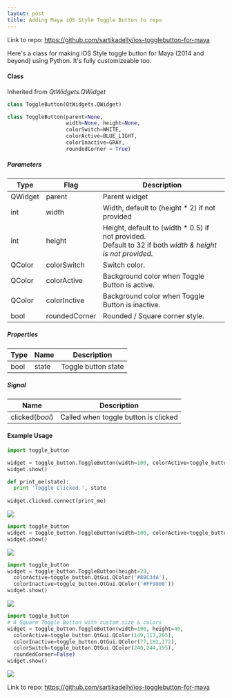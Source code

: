 ```yaml
---
layout: post
title: Adding Maya iOS Style Toggle Button to repo
---
```


Link to repo:
<https://github.com/sartikadelly/ios-togglebutton-for-maya>

Here's a class for making iOS Style toggle button for Maya (2014 and beyond) using Python.
It's fully customizeable too.

#### Class
Inherited from *QtWidgets.QWidget*
```python
class ToggleButton(QtWidgets.QWidget)

class ToggleButton(parent=None,
                   width=None, height=None,
                   colorSwitch=WHITE,
                   colorActive=BLUE_LIGHT,
                   colorInactive=GRAY,
                   roundedCorner = True)
```                 

##### Parameters
<table>
  <thead>
    <tr>
      <th>Type</th>
      <th>Flag</th>
      <th>Description</th>
    </tr>
  </thead>
  <tbody>
    <tr>
      <td>QWidget</td>
      <td>parent</td>
      <td>Parent widget</td>
    </tr>
    <tr>
      <td>int</td>
      <td>width</td>
      <td>Width, default to (height * 2) if not provided</td>
    </tr>
    <tr>
      <td>int</td>
      <td>height</td>
      <td>Height, default to (width * 0.5) if not provided.<br>Default to 32 if both <i>width & height is not provided.</i></td>
    </tr>
    <tr>
      <td>QColor</td>
      <td>colorSwitch</td>
      <td>Switch color.</td>
    </tr>
    <tr>
      <td>QColor</td>
      <td>colorActive</td>
      <td>Background color when Toggle Button is active.</td>
    </tr>    
    <tr>
      <td>QColor</td>
      <td>colorInctive</td>
      <td>Background color when Toggle Button is inactive.</td>
    </tr>      
    <tr>
      <td>bool</td>
      <td>roundedCorner</td>
      <td>Rounded / Square corner style.</td>
    </tr>     
  </tbody>
</table>  

##### Properties
<table>
  <thead>
    <tr>
      <th>Type</th>
      <th>Name</th>
      <th>Description</th>
    </tr>
  </thead>  
    <tr>
      <td>bool</td>
      <td>state</td>
      <td>Toggle button state</td>
    </tr>   
</table>  

##### Signal
<table>
  <thead>
    <tr>
      <th>Name</th>
      <th>Description</th>
    </tr>
  </thead>  
    <tr>
      <td>clicked(<i>bool</i>)</td>
      <td>Called when toggle button is clicked</td>
    </tr>   
</table>  

#### Example Usage
```python
import toggle_button

widget = toggle_button.ToggleButton(width=100, colorActive=toggle_button.RED)
widget.show()

def print_me(state):
  print 'Toggle Clicked ', state
  
widget.clicked.connect(print_me)
```
![](https://raw.githubusercontent.com/sartikadelly/ios-togglebutton-for-maya/master/screenshots/toggle_example_01.png)

```python
import toggle_button
widget = toggle_button.ToggleButton(width=100, colorActive=toggle_button.RED)
widget.show()
```
![](https://raw.githubusercontent.com/sartikadelly/ios-togglebutton-for-maya/master/screenshots/toggle_example_02.png)

```python
import toggle_button
widget = toggle_button.ToggleButton(height=20,
  colorActive=toggle_button.QtGui.QColor('#8BC34A'),
  colorInactive=toggle_button.QtGui.QColor('#FF9800'))
widget.show()
```
<img src="https://raw.githubusercontent.com/sartikadelly/ios-togglebutton-for-maya/master/screenshots/toggle_example_03.png">

```python
import toggle_button
# A Square Toggle Button with custom size & colors
widget = toggle_button.ToggleButton(width=100, height=40,
  colorActive=toggle_button.QtGui.QColor(149,117,205),
  colorInactive=toggle_button.QtGui.QColor(77,182,172),
  colorSwitch=toggle_button.QtGui.QColor(240,244,195),
  roundedCorner=False)
widget.show()
```
<img src="https://raw.githubusercontent.com/sartikadelly/ios-togglebutton-for-maya/master/screenshots/toggle_example_04.png">

Link to repo:
<https://github.com/sartikadelly/ios-togglebutton-for-maya>


